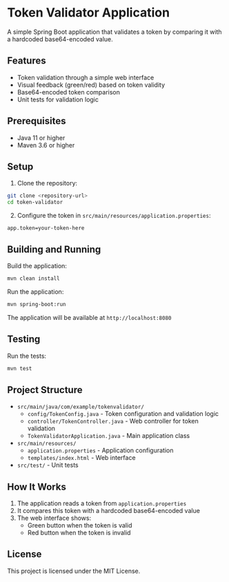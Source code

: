 # Token Validator Application

A simple Spring Boot application that validates a token by comparing it with a hardcoded base64-encoded value.

## Features

- Token validation through a simple web interface
- Visual feedback (green/red) based on token validity
- Base64-encoded token comparison
- Unit tests for validation logic

## Prerequisites

- Java 11 or higher
- Maven 3.6 or higher

## Setup

1. Clone the repository:
```bash
git clone <repository-url>
cd token-validator
```

2. Configure the token in `src/main/resources/application.properties`:
```properties
app.token=your-token-here
```

## Building and Running

Build the application:
```bash
mvn clean install
```

Run the application:
```bash
mvn spring-boot:run
```

The application will be available at `http://localhost:8080`

## Testing

Run the tests:
```bash
mvn test
```

## Project Structure

- `src/main/java/com/example/tokenvalidator/`
  - `config/TokenConfig.java` - Token configuration and validation logic
  - `controller/TokenController.java` - Web controller for token validation
  - `TokenValidatorApplication.java` - Main application class
- `src/main/resources/`
  - `application.properties` - Application configuration
  - `templates/index.html` - Web interface
- `src/test/` - Unit tests

## How It Works

1. The application reads a token from `application.properties`
2. It compares this token with a hardcoded base64-encoded value
3. The web interface shows:
   - Green button when the token is valid
   - Red button when the token is invalid

## License

This project is licensed under the MIT License. 